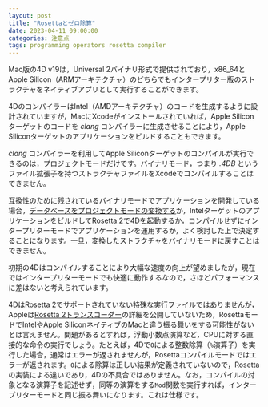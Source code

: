 ```yaml
---
layout: post
title: "Rosettaとゼロ除算"
date: 2023-04-11 09:00:00
categories: 注意点
tags: programming operators rosetta compiler
---
```


Mac版の4D v19は，Universal 2バイナリ形式で提供されており，x86_64とApple Silicon（ARMアーキテクチャ）のどちらでもインタープリター版のストラクチャをネイティブアプリとして実行することができます。

4DのコンパイラーはIntel（AMDアーキテクチャ）のコードを生成するように設計されていますが，MacにXcodeがインストールされていれば，Apple Siliconターゲットのコードを *clang* コンパイラーに生成させることにより，Apple Siliconターゲットのアプリケーションをビルドすることもできます。

 *clang* コンパイラーを利用してApple Siliconターゲットのコンパイルが実行できるのは，プロジェクトモードだけです。バイナリモード，つまり *.4DB* というファイル拡張子を持つストラクチャファイルをXcodeでコンパイルすることはできません。

互換性のために残されているバイナリモードでアプリケーションを開発している場合，[データベースをプロジェクトモードの変換する](https://doc.4d.com/4Dv19/4D/19/Converting-databases-to-projects.300-5416691.ja.html)か，Intelターゲットのアプリケーションをビルドして[Rosetta 2で4Dを起動する](https://support.apple.com/ja-jp/HT211861)か，コンパイルせずにインタープリターモードでアプリケーションを運用するか，よく検討した上で決定することになります。一旦，変換したストラクチャをバイナリモードに戻すことはできません。

初期の4Dはコンパイルすることにより大幅な速度の向上が望めましたが，現在ではインタープリターモードでも快適に動作するなので，さほどパフォーマンスに差はないと考えられています。

4DはRosetta 2でサポートされていない特殊な実行ファイルではありませんが，Appleは[Rosetta 2トランスコーダー](https://developer.apple.com/documentation/apple-silicon/about-the-rosetta-translation-environment)の詳細を公開していないため，RosettaモードでIntelやApple SiliconネイティブのMacと違う振る舞いをする可能性がないとは言えません。問題があるとすれば，浮動小数点演算など，CPUに対する直接的な命令の実行でしょう。たとえば，4Dで`0`による整数除算（`%`演算子）を実行した場合，通常はエラーが返されませんが，Rosettaコンパイルモードではエラーが返されます。`0`による除算は正しい結果が定義されていないので，Rosettaの実装による違いであり，4Dの不具合ではありません。なお，コンパイルの対象となる演算子を記述せず，同等の演算をする`Mod`関数を実行すれば，インタープリターモードと同じ振る舞いになります。これは仕様です。
